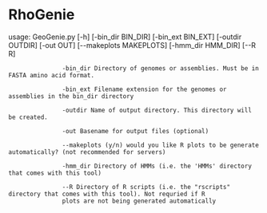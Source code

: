 # RhoGenie

usage: GeoGenie.py [-h] [-bin_dir BIN_DIR] [-bin_ext BIN_EXT] [-outdir OUTDIR]
                   [-out OUT] [--makeplots MAKEPLOTS] [-hmm_dir HMM_DIR] [--R R]
                   
                   -bin_dir Directory of genomes or assemblies. Must be in FASTA amino acid format.
                   
                   -bin_ext Filename extension for the genomes or assemblies in the bin_dir directory
                   
                   -outdir Name of output directory. This directory will be created.
                   
                   -out Basename for output files (optional)
                   
                   --makeplots (y/n) would you like R plots to be generate automatically? (not recommended for servers)
                   
                   -hmm_dir Directory of HMMs (i.e. the 'HMMs' directory that comes with this tool)
                   
                   --R Directory of R scripts (i.e. the "rscripts" directory that comes with this tool). Not requried if R       
                   plots are not being generated automatically
                   
